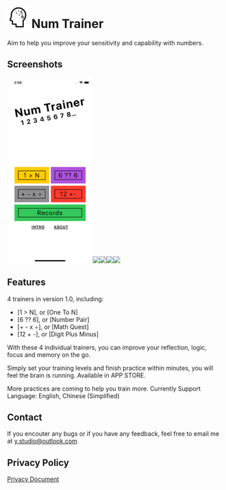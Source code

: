 # <img src="/icon_1024.jpg" width="50"> Num Trainer

Aim to help you improve your sensitivity and capability with numbers.

## Screenshots
<img src="/screenshots/picture%201.jpg" width="200"><img src="https://github.com/ywang035/numtrainerios/blob/master/screenshots/picture%202.jpg" width="200"><img src="https://github.com/ywang035/numtrainerios/blob/master/screenshots/picture%203.jpg" width="200"><img src="https://github.com/ywang035/numtrainerios/blob/master/screenshots/picture%204.jpg" width="200"><img src="https://github.com/ywang035/numtrainerios/blob/master/screenshots/picture%205.jpg" width="200">

## Features

4 trainers in version 1.0, including:
- [1 > N], or [One To N]
- [6 ?? 6], or [Number Pair]
- [+ - x ÷], or [Math Quest]
- [12 + -], or [Digit Plus Minus]

With these 4 individual trainers, you can improve your reflection, logic, focus and memory on the go. 

Simply set your training levels and finish practice within minutes, you will feel the brain is running. Available in APP STORE.

More practices are coming to help you train more.
Currently Support Language: English, Chinese (Simplified)

## Contact

If you encouter any bugs or if you have any feedback, feel free to email me at y.studio@outlook.com

## Privacy Policy

[Privacy Document](https://github.com/ywang035/numtrainerios/blob/master/PRIVACYPOLICY.md)
